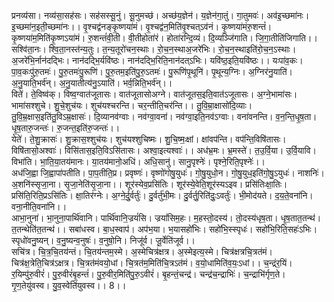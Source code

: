 

  
प्रनव्य॑सा। नव्य॑सा॒सह॑सः। सह॑सस्सू॒नुं। सू॒नुमच्छ॑। अच्छ॑य॒ज्ञेन॑। य॒ज्ञेन॑गा॒तुं। गा॒तुमवः॑। अव॑इ॒च्छमा॑नः। इ॒च्छमा॑न॒इती॒च्छमा॑नः।। वृ॒श्चद्व॑नङ्कृ॒ष्णया॑मं। वृ॒श्चद्व॑न॒मिति॑वृ॒श्चत्ऽव॑नं। कृ॒ष्णया॑मंरु॒शन्तं॑। कृ॒ष्णया॑म॒मिति॑कृ॒ष्णऽया॑मं। रु॒शन्तं॑वी॒ती। वी॒तीहोता॑रं। होता॑रन्दि॒व्यं। दि॒व्यञ्जि॑गाति। जि॒गा॒तीति॑जिगाति।।  
सश्वि॑ता॒नः। श्वि॒ता॒नस्त॑न्य॒तुः। त॒न्य॒तूरो॑चन॒स्थाः। रो॒च॒न॒स्थाअ॒जरे॑भिः। रो॒च॒न॒स्थाइति॑रो॒च॒न॒ऽस्थाः। अ॒जरे॑भि॒र्नान॑दद्भिः। नान॑दद्भि॒र्यवि॑ष्ठः। नान॑दद्भि॒रिति॒नान॑दत्ऽभिः। यवि॑ष्ठ॒इति॒यवि॑ष्ठः।। यःपा॑व॒कः। पा॒व॒कःपु॑रु॒तमः॑। पु॒रु॒तमः॑पु॒रूणि॑। पु॒रु॒तम॒इति॑पु॒रु॒ऽतमः॑। पु॒रूणि॑पृ॒थूनि॑। पृ॒थून्य॒ग्निः। अ॒ग्निर॑नु॒याति॑। अ॒नु॒याति॒भर्व॑न्। अ॒नु॒यातीत्य॑नु॒ऽयाति॑। भर्व॒न्निति॒भर्व॑न्।।  
विते॑। ते॒विष्व॑क्। विष्व॒ग्वात॑जूतासः। वात॑जूतासोअग्ने। वात॑जूतस॒इति॒वात॑ऽजूतासः। अ॒ग्ने॒भामा॑सः। भामा॑सश्शुचे। शु॒चे॒शुच॑यः। शुच॑यश्चरन्ति। चर॒न्तीति॒चर॑न्ति।। तु॒वि॒म्रा॒क्षासो॑दि॒व्याः। तु॒वि॒म्र॒क्षास॒इति॑तु॒विऽम्र॒क्षासः॑। दि॒व्यानव॑ग्वाः। नव॑ग्वा॒वना॑। नव॑ग्वा॒इति॒नव॑ऽग्वाः। वना॑वनन्ति। व॒न॒न्ति॒धृ॒ष॒ता। धृ॒ष॒तारु॒जन्तः॑। रु॒जन्त॒इति॑रु॒जन्तः॑।।  
येते॑। ते॒शु॒क्रासः॑। शु॒क्रास॒श्शुच॑यः। शुच॑यश्शुचिष्मः। शु॒चि॒ष्मः॒क्षां। क्षांवप॑न्ति। वप॑न्ति॒विषि॑तासः। विषि॑तासो॒अश्वाः॑। विसि॑तास॒इति॒विऽसि॑तासः। अश्वा॒इत्यश्वाः॑।। अध॑भ्र॒मः। भ्र॒मस्ते॑। त॒उ॒र्वि॒या। उ॒र्वि॒यावि। विभा॑ति। भा॒ति॒या॒तय॑मानः। या॒तय॑मानो॒अधि॑। अधि॒सानु॑। सानु॒पृश्नेः॑। पृश्ने॒रिति॒पृश्नेः॑।।  
अध॑जि॒ह्वा जि॒ह्वापा॑पतीति। पा॒प॒तीति॒प्र। प्रवृष्णः॑। वृष्णो॑गोषु॒युधः॑। गो॒षु॒युधो॒न। गो॒षु॒युध॒इति॑गो॒षु॒ऽयुधः॑। नाशनिः॑। अ॒शनि॑स्सृजा॒ना। सृ॒जा॒नेति॑सृ॒जा॒ना।। शूर॑स्येव॒प्रसि॑तिः। शूर॑स्ये॒वेति॒शूर॑स्यऽइव। प्रसि॑तिःक्षा॒तिः। प्रसि॑ति॒रिति॒प्रऽसि॑तिः। क्षा॒तिर॑ग्नेः। अ॒ग्ने॒र्दु॒र्वर्तुः॑। दु॒र्वर्तु॑भी॒मः। दु॒र्वर्तु॒रिति॑दुः॒ऽवर्तुः॑। भी॒मोद॑यते। द॒य॒ते॒वना॑नि। वना॒नीति॒वना॑नि।।  
आभा॒नुना॑। भा॒नुना॒पार्थि॑वानि। पार्थि॑वानि॒ज्रयं॑सि। ज्रयां॑सिम॒हः। म॒हस्तो॒दस्य॑। तो॒दस्य॑धृष॒ता। धृ॒ष॒तात॒तन्थ॑। त॒तन्थेति॑त॒तन्थ॑।। सबा॑धस्व। बा॒ध॒स्वाप॑। अप॑भ॒या। भ॒यासहो॑भिः। सहो॑भि॒स्स्पृधः॑। सहो॑भि॒रिति॒सहः॑ऽभिः। स्पृधो॑वनु॒ष्यन्। व॒नु॒ष्यन्व॒नुषः॑। व॒नुषो॒नि। निजू॑र्व। जू॒र्वेति॑जूर्व।।  
सचि॑त्र। चि॒त्र॒चि॒तय॑न्तं। चि॒तय॑न्तम॒स्मे। अ॒स्मेचित्र॑क्षत्र। अ॒स्मेइत्य॒स्मे। चित्र॑क्षत्रचि॒त्रत॑मं। चित्र॑क्ष॒त्रेति॒चित्र॑ऽक्षत्र। चि॒त्रत॑मंवयो॒धां। चि॒त्रत॑म॒मिति॑चि॒त्रऽत॑मं। व॒यो॒धामिति॑व॒यः॒ऽधां।। च॒न्द्रंर॒यिं। र॒यिम्पु॑रु॒वीरं॑। पु॒रु॒वीरं॑बृ॒हन्तं॑। पु॒रु॒वीर॒मिति॑पु॒रु॒ऽवीरं॑। बृ॒हन्तं॒चन्द्र॑। चन्द्र॑च॒न्द्राभिः॑। च॒न्द्राभि॑र्गृण॒ते। गृ॒ण॒तेयु॑वस्व। यु॒व॒स्वेति॑युवस्व।। 8।।  
